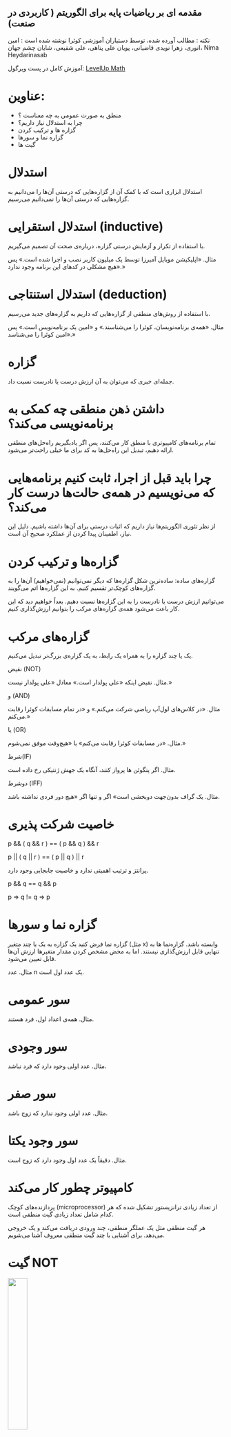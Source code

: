 ## مقدمه ای بر ریاضیات پایه برای الگوریتم ( کاربردی در صنعت)

نکته : مطالب آورده شده، توسط دستیاران آموزشی کوئرا نوشته شده است : امین انوری، زهرا نویدی قاضیانی، پویان علی پناهی، علی شفیعی، شایان چشم جهان، Nima Heydarinasab


آموزش کامل در پست ویرگول: <a href="https://vrgl.ir/Zp3Vh">LevelUp Math</a>
# عناوین:
<ul>
  <li>منطق به صورت عمومی به چه معناست ؟</li>
  <li>چرا به استدلال نیاز داریم؟</li>
  <li>گزاره ها و ترکیب کردن</li>
  <li>گزاره نما و سورها</li>
  <li>گیت ها</li>
  
</ul>

# استدلال

استدلال ابزاری است که با کمک آن از گزاره‌هایی که درستی آن‌ها را می‌دانیم به گزاره‌هایی که درستی آن‌ها را نمی‌دانیم می‌رسیم.

# استدلال استقرایی‌ (inductive)

با استفاده از تکرار و آزمایش درستی گزاره، درباره‌ی صحت آن تصمیم می‌گیریم.

مثال. «اپلیکیشن موبایل آمیرزا توسط یک میلیون کاربر نصب و اجرا شده است.» پس «هیچ مشکلی در کدهای این برنامه وجود ندارد.»

# استدلال استنتاجی (deduction)

با استفاده از روش‌های منطقی از گزاره‌هایی که داریم به گزاره‌های جدید می‌رسیم.

مثال. «همه‌ی برنامه‌نویسان، کوئرا را می‌شناسند.» و «امین یک برنامه‌نویس است.» پس «امین کوئرا را می‌شناسد.»

# گزاره

جمله‌ای خبری که می‌توان به آن ارزش درست یا نادرست نسبت داد.

# داشتن ذهن منطقی چه کمکی به برنامه‌نویسی می‌کند؟

تمام برنامه‌های کامپیوتری با منطق کار می‌کنند، پس اگر یادبگیریم راه‌حل‌های منطقی ارائه دهیم، تبدیل این راه‌حل‌ها به کد برای ما خیلی راحت‌تر می‌شود.

# چرا باید قبل از اجرا، ثابت کنیم برنامه‌هایی که می‌نویسیم در همه‌ی حالت‌ها درست کار می‌کند؟

از نظر تئوری الگوریتم‌ها نیاز داریم که اثبات درستی برای آن‌ها داشته باشیم. دلیل این نیاز، اطمینان پیدا کردن از عملکرد صحیح آن است.

# گزاره‌ها و ترکیب کردن

گزاره‌های ساده: ساده‌ترین شکل گزاره‌ها که دیگر نمی‌توانیم (نمی‌خواهیم) آن‌ها را به گزاره‌های کوچک‌تر تقسیم کنیم. به این گزاره‌ها اتم می‌گویند.

می‌توانیم ارزش درست یا نادرست را به این گزاره‌ها نسبت دهیم. بعداً خواهیم دید که این کار باعث می‌شود همه‌ی گزاره‌های مرکب را بتوانیم ارزش‌گذاری کنیم.

# گزاره‌های مرکب

یک یا چند گزاره را به همراه یک رابط، به یک گزاره‌ی بزرگ‌تر تبدیل می‌کنیم.


نقیض (NOT)

مثال. نقیض اینکه «علی پولدار است.» معادل «علی پولدار نیست.»

و (AND)

مثال. «در کلاس‌های لول‌آپ ریاضی شرکت می‌کنم.» و «در تمام مسابقات کوئرا رقابت می‌کنم.»

یا (OR)
 
مثال. «در مسابقات کوئرا رقابت می‌کنم» یا «هیچ‌وقت موفق نمی‌شوم.»

شرط(IF)

مثال. اگر پنگوئن ها پرواز کنند، آنگاه یک جهش ژنتیکی رخ داده است.

دوشرط (IFF)
 

مثال. یک گراف بدون‌جهت دوبخشی است» اگر و تنها اگر «هیچ دور فردی نداشته باشد.


# خاصیت شرکت پذیری 
p && ( q && r ) == ( p && q ) && r

p || ( q || r ) == ( p || q ) || r

پرانتز و ترتیب اهمیتی ندارد و خاصیت جابجایی وجود دارد.


p && q == q && p 

p => q != q => p
# گزاره نما و سورها

گزاره نما
فرض کنید یک گزاره به یک یا چند متغیر (مثل 
x) وابسته باشد. گزاره‌نما ها به تنهایی قابل ارزش‌گذاری نیستند. اما به محض مشخص کردن مقدار متغیرها ارزش آن‌ها قابل تعیین می‌شود.

مثال. عدد 
n یک عدد اول است.


# سور عمومی

مثال. همه‌ی اعداد اول، فرد هستند.

# سور وجودی

مثال. عدد اولی وجود دارد که فرد نباشد.

# سور صفر

مثال. عدد اولی وجود ندارد که زوج باشد.

# سور وجود یکتا

مثال. دقیقاً یک عدد اول وجود دارد که زوج است.

# کامپیوتر چطور کار می‌کند

پردازنده‌های کوچک (microprocessor) از تعداد زیادی ترانزیستور تشکیل شده که هر کدام شامل تعداد زیادی گیت منطقی است.

هر گیت منطقی مثل یک عملگر منطقی، چند ورودی دریافت می‌کند و یک خروجی می‌دهد. برای آشنایی با چند گیت منطقی معروف آشنا می‌شویم.

# گیت NOT

<img src="https://qph.cf2.quoracdn.net/main-qimg-c4028aec56dd003bc63e94eca172e1ed-pjlq" width="30%">

# گیت AND

<img src="https://www.yourelectricalguide.com/wp-content/uploads/2019/10/AND-gate.png" width="20%">

# گیت OR
<img src="https://encrypted-tbn0.gstatic.com/images?q=tbn:ANd9GcRdYj6YGl4Lqj9xz9NTn4kWXSJUkqANO-Mtq8s8b76XrBkk57KPrmGwfinRPx6WWKU8Iqk&usqp=CAU">

# گیت XOR
<img src="https://content.instructables.com/F5N/22IW/KT4D9ISL/F5N22IWKT4D9ISL.jpg?auto=webp&frame=1&width=320&md=403339001eeca67f430f0061ab4a0bc1">

# گیت NAND 
<img src="https://i.stack.imgur.com/rpqNC.png" width="50%">

#  نحوه تبدیل گیت  NAND به گیت های دیگر 

<img src="/images/Nand.PNG">

<img src="/images/nand2.PNG">

# مبناها 

مبنای 10: 
984 = 9*100 + 8*10 + 4*1

یه مبنا زمانی برای نشون دادن یه عدد خوبه که بشه اون عدد رو به یه روش نشون داد و نمایش یکتا داشته باشه.

# فضای شمارش 

اصل ضرب، جمع، متمم.

در ابتدا می‌خواهیم با ترکیبیات شمارشی آشنا شویم، که هدف آن یافتن تعداد راه‌های انجام یک کار است. اصول ضرب، جمع و متمم از اصلی‌ترین روش‌های ترکیبیات شمارشی هستند؛ که در ادامه هر کدام را با ذکر مثال توضیح خواهیم داد.

# اصل ضرب

فرض کنید می‌خواهید برای یک مهمانی رنگ پیراهن و شلوار خود را انتخاب کنید. سه رنگ قرمز و سبز و آبی را برای پیراهن، و دو رنگ مشکی و قهوه‌ای را برای شلوارتان مد نظر دارید. شما چند حالت برای انتخاب رنگ پیراهن و شلوار خود دارید؟ بیایید همه حالات ممکن را در نظر بگیری.

تعریف ریاضی اصل ضرب🔗
اگر کار ۱ به 
�
a طریق قابل انجام باشد و به ازای هر حالت انجام کار ۱، کار ۲ به 
�
b طریق قابل انجام باشد، تعداد روش‌های انجام این ۲ کار با هم، 
�
×
�
a×b است.

با توجه به این تعریف می‌توان متوجه شد که مثال بالا اتفاقی نبوده است.
